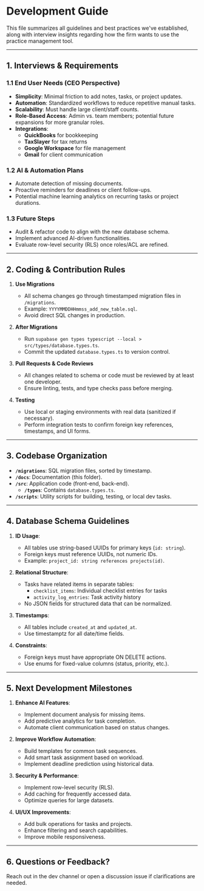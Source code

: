 # Development Guide

This file summarizes all guidelines and best practices we've established, along with interview insights regarding how the firm wants to use the practice management tool.

---

## 1. Interviews & Requirements

### 1.1 End User Needs (CEO Perspective)

- **Simplicity**: Minimal friction to add notes, tasks, or project updates.
- **Automation**: Standardized workflows to reduce repetitive manual tasks.
- **Scalability**: Must handle large client/staff counts.
- **Role-Based Access**: Admin vs. team members; potential future expansions for more granular roles.
- **Integrations**:
  - **QuickBooks** for bookkeeping
  - **TaxSlayer** for tax returns
  - **Google Workspace** for file management
  - **Gmail** for client communication

### 1.2 AI & Automation Plans

- Automate detection of missing documents.
- Proactive reminders for deadlines or client follow-ups.
- Potential machine learning analytics on recurring tasks or project durations.

### 1.3 Future Steps

- Audit & refactor code to align with the new database schema.
- Implement advanced AI-driven functionalities.
- Evaluate row-level security (RLS) once roles/ACL are refined.

---

## 2. Coding & Contribution Rules

1. **Use Migrations**  
   - All schema changes go through timestamped migration files in `/migrations`.
   - Example: `YYYYMMDDHHmmss_add_new_table.sql`.
   - Avoid direct SQL changes in production.

2. **After Migrations**  
   - Run `supabase gen types typescript --local > src/types/database.types.ts`.
   - Commit the updated `database.types.ts` to version control.

3. **Pull Requests & Code Reviews**  
   - All changes related to schema or code must be reviewed by at least one developer.
   - Ensure linting, tests, and type checks pass before merging.

4. **Testing**  
   - Use local or staging environments with real data (sanitized if necessary).
   - Perform integration tests to confirm foreign key references, timestamps, and UI forms.

---

## 3. Codebase Organization

- **`/migrations`**: SQL migration files, sorted by timestamp.
- **`/docs`**: Documentation (this folder).
- **`/src`**: Application code (front-end, back-end).
  - **`/types`**: Contains `database.types.ts`.
- **`/scripts`**: Utility scripts for building, testing, or local dev tasks.

---

## 4. Database Schema Guidelines

1. **ID Usage**:  
   - All tables use string-based UUIDs for primary keys (`id: string`).
   - Foreign keys must reference UUIDs, not numeric IDs.
   - Example: `project_id: string references projects(id)`.

2. **Relational Structure**:  
   - Tasks have related items in separate tables:
     - `checklist_items`: Individual checklist entries for tasks
     - `activity_log_entries`: Task activity history
   - No JSON fields for structured data that can be normalized.

3. **Timestamps**:  
   - All tables include `created_at` and `updated_at`.
   - Use timestamptz for all date/time fields.

4. **Constraints**:  
   - Foreign keys must have appropriate ON DELETE actions.
   - Use enums for fixed-value columns (status, priority, etc.).

---

## 5. Next Development Milestones

1. **Enhance AI Features**:  
   - Implement document analysis for missing items.
   - Add predictive analytics for task completion.
   - Automate client communication based on status changes.

2. **Improve Workflow Automation**:  
   - Build templates for common task sequences.
   - Add smart task assignment based on workload.
   - Implement deadline prediction using historical data.

3. **Security & Performance**:  
   - Implement row-level security (RLS).
   - Add caching for frequently accessed data.
   - Optimize queries for large datasets.

4. **UI/UX Improvements**:  
   - Add bulk operations for tasks and projects.
   - Enhance filtering and search capabilities.
   - Improve mobile responsiveness.

---

## 6. Questions or Feedback?

Reach out in the dev channel or open a discussion issue if clarifications are needed.

